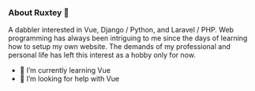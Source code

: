 ### About Ruxtey 👋

A dabbler interested in Vue, Django / Python, and Laravel / PHP. Web programming has always been intriguing to me since the days of learning how to setup my own website. The demands of my professional and personal life has left this interest as a hobby only for now.

- 🌱 I’m currently learning Vue
- 🤔 I’m looking for help with Vue

<!--
**ruxtey/ruxtey** is a ✨ _special_ ✨ repository because its `README.md` (this file) appears on your GitHub profile.

Here are some ideas to get you started:

- 🔭 I’m currently working on ...
- 🌱 I’m currently learning ...
- 👯 I’m looking to collaborate on ...
- 🤔 I’m looking for help with ...
- 💬 Ask me about ...
- 📫 How to reach me: ...
- 😄 Pronouns: ...
- ⚡ Fun fact: ...
-->
